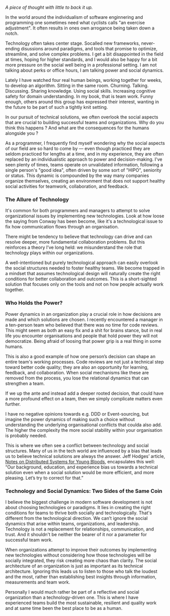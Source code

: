[//]: # "title: When Technology Overshadows the Social in Software Development"
[//]: # "slug: when-tech-shadows-social"
[//]: # "pubDate: 9/9/2024 12:01"
[//]: # "lastModified: 9/9/2024 13:08"
[//]: # "excerpt: "
[//]: # "categories: organisation"
[//]: # "isPublished: true"

*A piece of thought with little to back it up.*

In the world around the individualism of software enginnering and programming one sometimes need what cyclists calls "an exercise adjustment". It often results in ones own arrogance being taken down a notch.

Technology often takes center stage. Socalled new frameworks, never-ending disussions around paradigms, and tools that promise to optimize, streamline, and solve complex problems. I get a bit disappointed in the field at times, hoping for higher standards, and I would also be happy for a bit more pressure on the social well being in a professional setting. I am not talking about perks or office hours, I am talking power and social dynamics.

Lately I have watched four real human beings, working together for weeks, to develop an algorithm. Sitting in the same room. Churning. Talking. Discussing. Sharing knowledge. Using social skills. Increasing cognitive safety for domain understanding. In my book, that is team work. Funny enough, others around this group has expressed their interest, wanting in the future to be part of such a tightly knit setting.

In our pursuit of technical solutions, we often overlook the social aspects that are crucial to building successful teams and organizations. Why do you think this happens ? And what are the consequences for the humans alongside you ?

As a programmer, I frequently find myself wondering why the social aspects of our field are so hard to come by — even though practiced they are seldom practiced for lengths at a time, and in my experience, they are often replaced by an individualistic approach to power and decision-making. I've seen plenty of times, teams operate on unvalidated information, following a single person's "good idea", often driven by some sort of "HIPO", seniority or status. This dynamic is compounded by the way many companies organize themselves, creating an environment that does not support healthy social activities for teamwork, collaboration, and feedback.


### The Allure of Technology

It's common for both programmers and managers to attempt to solve organizational issues by implementing new technologies. Look at how loose the saying from Conway has been become, like it's a technological issue to fix how communication flows through an organisation. 

There might be tendency to believe that technology can drive and can resolve deeper, more fundamental collaboration problems. But this reinforces a theory I’ve long held: we misunderstand the role that technology plays within our organizations.

A well-intentioned but purely technological approach can easily overlook the social structures needed to foster healthy teams. We become trapped in a mindset that assumes technological design will naturally create the right conditions for better collaboration and outcomes. This is a short-sighted solution that focuses only on the tools and not on how people actually work together.

### Who Holds the Power?

Power dynamics in an organization play a crucial role in how decisions are made and which solutions are chosen. I recently encountered a manager in a ten-person team who believed that there was no time for code reviews. This might seem as both an easy fix and a shit for brains stance, but in real life you encounter organisations and people that hold power they will not democratize. Being afraid of loosing that power grip is a real thing in some humans.

This is also a good example of how one person’s decision can shape an entire team's working processes. Code reviews are not just a technical step toward better code quality; they are also an opportunity for learning, feedback, and collaboration. When social mechanisms like these are removed from the process, you lose the relational dynamics that can strengthen a team.

If we up the ante and instead add a deeper rooted decision, that could have a more profound effect on a team, then we simply complicate matters even further.

I have no negative opinions towards e.g. DDD or Event-sourcing, but imagine the power dynamics of making such a choice without understanding the underlying organisational conflicts that coulda also add. The higher the complexity the more social stability within your organisation is probably needed.

This is where we often see a conflict between technology and social structures. Many of us in the tech world are influenced by a bias that leads us to believe technical solutions are always the answer. Jeff Hodges’ article, [Notes on Distributed Systems for Young Bloods](https://www.somethingsimilar.com/2013/01/14/notes-on-distributed-systems-for-young-bloods/), encapsulates this well: “Our background, education, and experience bias us towards a technical solution even when a social solution would be more efficient, and more pleasing. Let’s try to correct for that.”

### Technology and Social Dynamics: Two Sides of the Same Coin

I believe the biggest challenge in modern software development is not about choosing technologies or paradigms. It lies in creating the right conditions for teams to thrive both socially and technologically. That's different from the technological direction. We can’t ignore the social dynamics that arise within teams, organizations, and leadership. Technology is not a replacement for relationships, communication, and trust. And it shouldn't be neither the bearer of it nor a parameter for successful team work. 

When organizations attempt to improve their outcomes by implementing new technologies without considering how those technologies will be socially integrated, they risk creating more chaos than clarity. The social architecture of an organization is just as important as its technical architecture. Ignoring this leads us to listen to those who talk the loudest and the most, rather than establishing best insights through information, measurements and team work.

Personally I would much rather be part of a reflective and social organization than a technology-driven one. This is where I have experienced teams build the most sustainable, resilient and quality work and at same time been the best place to be as a human.